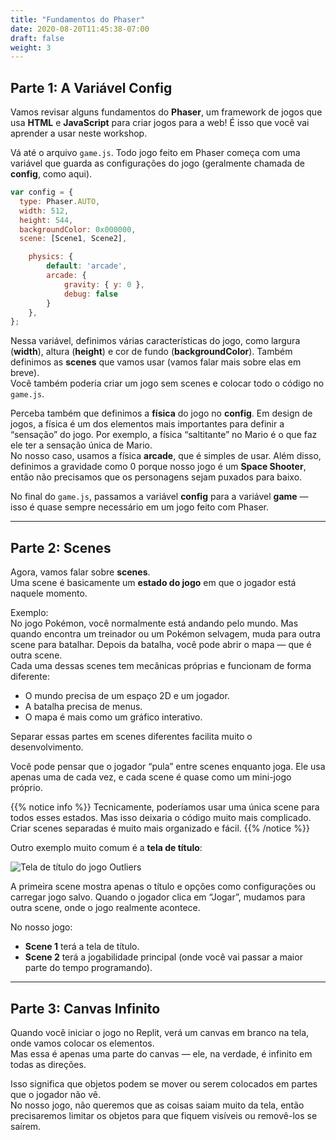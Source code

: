 ```yaml
---
title: "Fundamentos do Phaser"
date: 2020-08-20T11:45:38-07:00
draft: false
weight: 3
---
```


## Parte 1: A Variável Config

Vamos revisar alguns fundamentos do **Phaser**, um framework de jogos que usa **HTML** e **JavaScript** para criar jogos para a web! É isso que você vai aprender a usar neste workshop.

Vá até o arquivo `game.js`. Todo jogo feito em Phaser começa com uma variável que guarda as configurações do jogo (geralmente chamada de **config**, como aqui).

```javascript
var config = {
  type: Phaser.AUTO,
  width: 512,
  height: 544,
  backgroundColor: 0x000000,
  scene: [Scene1, Scene2],

	physics: {
        default: 'arcade',
        arcade: {
            gravity: { y: 0 },
            debug: false
        }
    },
};
```

Nessa variável, definimos várias características do jogo, como largura (**width**), altura (**height**) e cor de fundo (**backgroundColor**). Também definimos as **scenes** que vamos usar (vamos falar mais sobre elas em breve).  
Você também poderia criar um jogo sem scenes e colocar todo o código no `game.js`.

Perceba também que definimos a **física** do jogo no **config**. Em design de jogos, a física é um dos elementos mais importantes para definir a “sensação” do jogo. Por exemplo, a física “saltitante” no Mario é o que faz ele ter a sensação única de Mario.  
No nosso caso, usamos a física **arcade**, que é simples de usar. Além disso, definimos a gravidade como 0 porque nosso jogo é um **Space Shooter**, então não precisamos que os personagens sejam puxados para baixo.

No final do `game.js`, passamos a variável **config** para a variável **game** — isso é quase sempre necessário em um jogo feito com Phaser.

---

## Parte 2: Scenes

Agora, vamos falar sobre **scenes**.  
Uma scene é basicamente um **estado do jogo** em que o jogador está naquele momento.

Exemplo:  
No jogo Pokémon, você normalmente está andando pelo mundo. Mas quando encontra um treinador ou um Pokémon selvagem, muda para outra scene para batalhar. Depois da batalha, você pode abrir o mapa — que é outra scene.  
Cada uma dessas scenes tem mecânicas próprias e funcionam de forma diferente:  
- O mundo precisa de um espaço 2D e um jogador.  
- A batalha precisa de menus.  
- O mapa é mais como um gráfico interativo.  

Separar essas partes em scenes diferentes facilita muito o desenvolvimento.

Você pode pensar que o jogador “pula” entre scenes enquanto joga. Ele usa apenas uma de cada vez, e cada scene é quase como um mini-jogo próprio.

{{% notice info %}}
Tecnicamente, poderíamos usar uma única scene para todos esses estados. Mas isso deixaria o código muito mais complicado. Criar scenes separadas é muito mais organizado e fácil.
{{% /notice %}}

Outro exemplo muito comum é a **tela de título**:

![Tela de título do jogo Outliers](../media/title-game.png)

A primeira scene mostra apenas o título e opções como configurações ou carregar jogo salvo. Quando o jogador clica em “Jogar”, mudamos para outra scene, onde o jogo realmente acontece.

No nosso jogo:  
- **Scene 1** terá a tela de título.  
- **Scene 2** terá a jogabilidade principal (onde você vai passar a maior parte do tempo programando).

---

## Parte 3: Canvas Infinito

Quando você iniciar o jogo no Replit, verá um canvas em branco na tela, onde vamos colocar os elementos.  
Mas essa é apenas uma parte do canvas — ele, na verdade, é infinito em todas as direções.  

Isso significa que objetos podem se mover ou serem colocados em partes que o jogador não vê.  
No nosso jogo, não queremos que as coisas saiam muito da tela, então precisaremos limitar os objetos para que fiquem visíveis ou removê-los se saírem.
